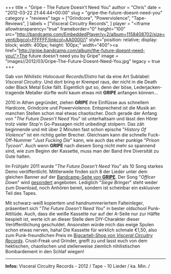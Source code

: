 +++
title = "Gripe - The Future Doesn't Need You"
author = "Chris"
date = "2012-03-22 21:44:44+00:00"
slug = "gripe-the-future-doesnt-need-you"
category = "reviews"
tags = ["Grindcore", "Powerviolence", "Tape-Reviews", ]
labels = ["Visceral Circuitry Records", ]
player = "<iframe allowtransparency=\"true\" frameborder=\"0\" height=\"100\" src=\"http://bandcamp.com/EmbeddedPlayer/v=2/album=1158408702/size=venti/bgcol=FFFFFF/linkcol=AA0000/\" style=\"position: relative; display: block; width: 400px; height: 100px;\" width=\"400\"><a href=\"http://gripe.bandcamp.com/album/the-future-doesnt-need-you\">The future doesn't need you by Gripe</a></iframe>"
image = "images//2012/03/Gripe-The-Future-Doesnt-Need-You.jpg"
legacy = true
+++

Gab von _Nihilistic Holocaust Records/Distro_ hat da eine Art Sublabel: _Visceral Circuitry_. Und dort bring er Krempel raus, der nicht in die Death oder Black Metal Ecke fällt. Eigentlich gut so, denn der böse, Lederjacken-tragende Metaller dürfte wohl kaum etwas mit **GRIPE** anfangen können...

2010 in Athen gegründet, ziehen **GRIPE** ihre Einflüsse aus schnellem Hardcore, Grindcore und Powerviolence. Entsprechend ist die Musik an manchen Stellen schon mal etwas chaotischer. Doch gerade der Anfang von "_The Future Doesn't Need You_" ist unterhaltsam und lässt den Hörer trotz vieler Stop'n Go-Passagen nicht unbedingt stolpern. Das zäh beginnende und mit über 2 Minuten fast schon epische "_History Of Violence_" ist ein richtig geiler Brecher. Gleichsam kann die schnelle Fuck-Off-Nummer "_Just Fucking Die_" kann, wie auch das eher punkige "_Prison Tycoon_". Auch wenn **GRIPE** nach diesem Song nicht mehr so spannend sind, wie zum Beginn der Kassette, muss man der Band ihre Diversität zu Gute halten.

Im Frühjahr 2011 wurde "_The Future Doesn't Need You_" als 10 Song starkes Demo veröffentlicht. Mittlerweile finden sich 8 der Lieder unter dem gleichen Banner auf der <a href="http://gripe.bandcamp.com/album/the-future-doesnt-need-you">Bandcamp-Seite von **GRIPE**</a>. Der Song "_Officer Down_" wird <a href="http://gripe.bandcamp.com/track/officer-down">gesondert</a> angeboten. Lediglich "_Siege Bringer_" steht weder zum Download, noch Anhören bereit, sondern ist scheinbar ein exklusiver Teil des Tapes.

Mit schwarz-weiß kopiertem und handnummeriertem Falteinleger, präsentiert sich "_The Future Doesn't Need You_" in bester oldschool Punk-Attitüde. Auch, dass die weiße Kassette nur auf der A-Seite nur zur Hälfte bespielt ist, werte ich an dieser Stelle dem DIY-Charakter dieser Veröffentlichung geschuldet. Ansonsten würde mich das ewige Spulen schon etwas nerven, haha! Die Kassette für wirklich schmale €1,50, also zum Punk-freundlichen Preis im <a href="http://visceralcircuitry.bigcartel.com/">Bigcartell-Shop von _Visceral Circuitry Records_</a>. Crust-Freak und Grinder, greift zu und lasst euch von dem hektischen, chaotischen und stellenweise ziemlich nihilistischen Bombardement in den Schlaf wiegen!






---
**Infos:**
Visceral Circuitry Records - 2012 / 
Tape - 10 Lieder / ka. Min. / 

